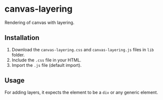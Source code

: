 # canvas-layering
 Rendering of canvas with layering.

## Installation
1. Download the `canvas-layering.css` and `canvas-layering.js` files in `lib` folder.
2. Include the `.css` file in your HTML.
3. Import the `.js` file (default import).

## Usage
For adding layers, it expects the element to be a `div` or any generic element.
